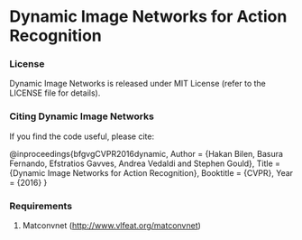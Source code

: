 # Dynamic Image Networks for Action Recognition


### License
Dynamic Image Networks is released under MIT License (refer to the LICENSE file for details).

### Citing Dynamic Image Networks
If you find the code useful, please cite:

  @inproceedings{bfgvgCVPR2016dynamic,
    Author = {Hakan Bilen, Basura Fernando, Efstratios Gavves, Andrea Vedaldi and Stephen Gould},
    Title = {Dynamic Image Networks for Action Recognition},
    Booktitle = {CVPR},
    Year = {2016}
  }

### Requirements
1. Matconvnet (http://www.vlfeat.org/matconvnet)


